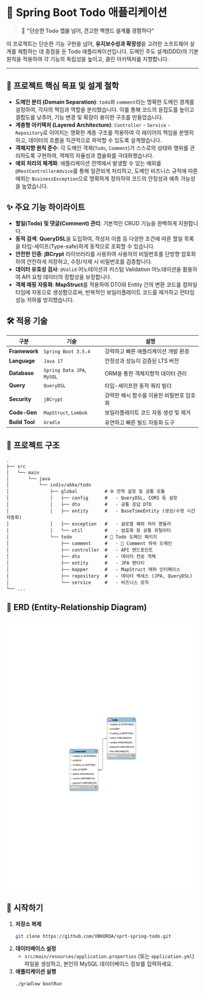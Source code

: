 # 🚀 Spring Boot Todo 애플리케이션

> 💬 **"단순한 Todo 앱을 넘어, 견고한 백엔드 설계를 경험하다"**

이 프로젝트는 단순한 기능 구현을 넘어, **유지보수성과 확장성**을 고려한 소프트웨어 설계를 체험하는 데 중점을 둔 Todo 애플리케이션입니다. 도메인 주도 설계(DDD)의 기본 원칙을 적용하여 각 기능의 독립성을 높이고, 클린 아키텍처를 지향합니다.

---

## 🎯 프로젝트 핵심 목표 및 설계 철학

- **도메인 분리 (Domain Separation)**: `todo`와 `comment`라는 명확한 도메인 경계를 설정하여, 각자의 책임과 역할을 분리했습니다. 이를 통해 코드의 응집도를 높이고 결합도를 낮추어, 기능 변경 및 확장이 용이한 구조를 만들었습니다.
- **계층형 아키텍처 (Layered Architecture)**: `Controller` - `Service` - `Repository`로 이어지는 명확한 계층 구조를 적용하여 각 레이어의 책임을 분명히 하고, 데이터의 흐름을 직관적으로 파악할 수 있도록 설계했습니다.
- **객체지향 원칙 준수**: 각 도메인 객체(`Todo`, `Comment`)가 스스로의 상태와 행위를 관리하도록 구현하여, 객체의 자율성과 캡슐화를 극대화했습니다.
- **예외 처리의 체계화**: 애플리케이션 전역에서 발생할 수 있는 예외를 `@RestControllerAdvice`를 통해 일관되게 처리하고, 도메인 비즈니스 규칙에 따른 예외는 `BusinessException`으로 명확하게 정의하여 코드의 안정성과 예측 가능성을 높였습니다.

## ✨ 주요 기능 하이라이트

- **할일(Todo) 및 댓글(Comment) 관리**: 기본적인 CRUD 기능을 완벽하게 지원합니다.
- **동적 검색**: **QueryDSL**을 도입하여, 작성자 이름 등 다양한 조건에 따른 할일 목록을 타입-세이프(Type-safe)하게 동적으로 조회할 수 있습니다.
- **안전한 인증**: **jBCrypt** 라이브러리를 사용하여 사용자의 비밀번호를 단방향 암호화하여 안전하게 저장하고, 수정/삭제 시 비밀번호를 검증합니다.
- **데이터 유효성 검사**: `@Valid` 어노테이션과 커스텀 Validation 어노테이션을 활용하여 API 요청 데이터의 정합성을 보장합니다.
- **객체 매핑 자동화**: **MapStruct**를 적용하여 DTO와 Entity 간의 변환 코드를 컴파일 타임에 자동으로 생성함으로써, 반복적인 보일러플레이트 코드를 제거하고 런타임 성능 저하를 방지했습니다.

## 🛠️ 적용 기술

| 구분 | 기술 | 설명 |
|---|---|---|
| **Framework** | `Spring Boot 3.5.4` | 강력하고 빠른 애플리케이션 개발 환경 | 
| **Language** | `Java 17` | 안정성과 성능이 검증된 LTS 버전 | 
| **Database** | `Spring Data JPA`, `MySQL` | ORM을 통한 객체지향적 데이터 관리 | 
| **Query** | `QueryDSL` | 타입-세이프한 동적 쿼리 빌더 | 
| **Security** | `jBCrypt` | 강력한 해시 함수를 이용한 비밀번호 암호화 | 
| **Code-Gen** | `MapStruct`, `Lombok` | 보일러플레이트 코드 자동 생성 및 제거 | 
| **Build Tool** | `Gradle` | 유연하고 빠른 빌드 자동화 도구 | 

## 📁 프로젝트 구조

```
.
├── src
│   └── main
│       └── java
│           └── indiv/abko/todo
│               ├── global          # 🌐 전역 설정 및 공통 모듈
│               │   ├── config      #   - QueryDSL, CORS 등 설정
│               │   ├── dto         #   - 공통 응답 DTO
│               │   ├── entity      #   - BaseTimeEntity (생성/수정 시간 자동화)
│               │   ├── exception   #   - 글로벌 예외 처리 핸들러
│               │   └── util        #   - 암호화 등 공통 유틸리티
│               └── todo            # 📝 Todo 도메인 패키지
│                   ├── comment     #   - 💬 Comment 하위 도메인
│                   ├── controller  #   - API 엔드포인트
│                   ├── dto         #   - 데이터 전송 객체
│                   ├── entity      #   - JPA 엔티티
│                   ├── mapper      #   - MapStruct 매퍼 인터페이스
│                   ├── repository  #   - 데이터 액세스 (JPA, QueryDSL)
│                   └── service     #   - 비즈니스 로직
└── ...
```

## 💾 ERD (Entity-Relationship Diagram)

![ERD](./docs/ERD.svg)

## 🚀 시작하기

1.  **저장소 복제**
    ```bash
    git clone https://github.com/VBKOROA/sprt-spring-todo.git
    ```
2.  **데이터베이스 설정**
    - `src/main/resources/application.properties` (또는 `application.yml`) 파일을 생성하고, 본인의 MySQL 데이터베이스 정보를 입력하세요.
3.  **애플리케이션 실행**
    ```bash
    ./gradlew bootRun
    ```
